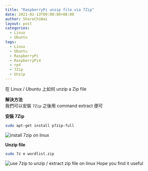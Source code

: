 ```yaml
---
title: "RaspberryPi unzip file via 7Zip"
date: 2021-02-13T00:00:00+08:00
author: ShareChiWai
layout: post
categories:
  - Linux
  - Ubuntu
tags:
  - Linux
  - Ubuntu
  - RaspberryPi
  - RaspberryPi4
  - rp4
  - 7Zip
  - Unzip
---
```


在 Linux / Ubuntu 上如何 unzip a Zip file

**解決方法**  
我們可以安裝 `7Zip` 之後用 command extract 便可

**安裝 7Zip**

```bash
sudo apt-get install p7zip-full
```

![install 7zip on linux](/img/2021/install-7zip.png "install 7zip on linux")

**Unzip file**

```bash
sudo 7z e wordlist.zip
```

![use 7zip to unzip / extract zip file on linux](/img/2021/unzip-via-7zip.png "use 7zip to unzip / extract zip file on linux")
Hope you find it useful
